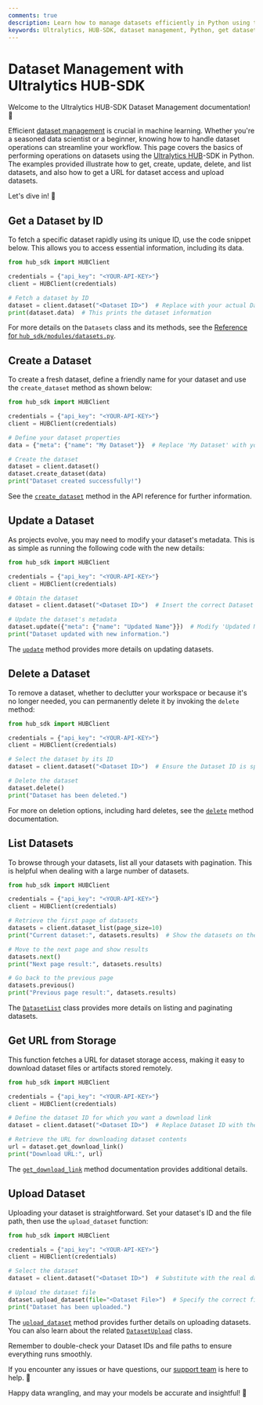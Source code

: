 ```yaml
---
comments: true
description: Learn how to manage datasets efficiently in Python using the Ultralytics HUB-SDK. Get, create, update, delete, list, and upload datasets easily.
keywords: Ultralytics, HUB-SDK, dataset management, Python, get dataset, create dataset, update dataset, delete dataset, list datasets, upload dataset, machine learning
---
```


# Dataset Management with Ultralytics HUB-SDK

Welcome to the Ultralytics HUB-SDK Dataset Management documentation! 👋

Efficient [dataset management](https://www.ultralytics.com/glossary/data-preprocessing) is crucial in machine learning. Whether you're a seasoned data scientist or a beginner, knowing how to handle dataset operations can streamline your workflow. This page covers the basics of performing operations on datasets using the [Ultralytics HUB](https://www.ultralytics.com/hub)-SDK in Python. The examples provided illustrate how to get, create, update, delete, and list datasets, and also how to get a URL for dataset access and upload datasets.

Let's dive in! 🚀

## Get a Dataset by ID

To fetch a specific dataset rapidly using its unique ID, use the code snippet below. This allows you to access essential information, including its data.

```python
from hub_sdk import HUBClient

credentials = {"api_key": "<YOUR-API-KEY>"}
client = HUBClient(credentials)

# Fetch a dataset by ID
dataset = client.dataset("<Dataset ID>")  # Replace with your actual Dataset ID
print(dataset.data)  # This prints the dataset information
```

For more details on the `Datasets` class and its methods, see the [Reference for `hub_sdk/modules/datasets.py`](https://docs.ultralytics.com/hub/sdk/reference/modules/datasets/).

## Create a Dataset

To create a fresh dataset, define a friendly name for your dataset and use the `create_dataset` method as shown below:

```python
from hub_sdk import HUBClient

credentials = {"api_key": "<YOUR-API-KEY>"}
client = HUBClient(credentials)

# Define your dataset properties
data = {"meta": {"name": "My Dataset"}}  # Replace 'My Dataset' with your desired dataset name

# Create the dataset
dataset = client.dataset()
dataset.create_dataset(data)
print("Dataset created successfully!")
```

See the [`create_dataset`](https://docs.ultralytics.com/hub/sdk/reference/modules/datasets/#hub_sdk.modules.datasets.Datasets.create_dataset) method in the API reference for further information.

## Update a Dataset

As projects evolve, you may need to modify your dataset's metadata. This is as simple as running the following code with the new details:

```python
from hub_sdk import HUBClient

credentials = {"api_key": "<YOUR-API-KEY>"}
client = HUBClient(credentials)

# Obtain the dataset
dataset = client.dataset("<Dataset ID>")  # Insert the correct Dataset ID

# Update the dataset's metadata
dataset.update({"meta": {"name": "Updated Name"}})  # Modify 'Updated Name' as required
print("Dataset updated with new information.")
```

The [`update`](https://docs.ultralytics.com/hub/sdk/reference/modules/datasets/#hub_sdk.modules.datasets.Datasets.update) method provides more details on updating datasets.

## Delete a Dataset

To remove a dataset, whether to declutter your workspace or because it's no longer needed, you can permanently delete it by invoking the `delete` method:

```python
from hub_sdk import HUBClient

credentials = {"api_key": "<YOUR-API-KEY>"}
client = HUBClient(credentials)

# Select the dataset by its ID
dataset = client.dataset("<Dataset ID>")  # Ensure the Dataset ID is specified

# Delete the dataset
dataset.delete()
print("Dataset has been deleted.")
```

For more on deletion options, including hard deletes, see the [`delete`](https://docs.ultralytics.com/hub/sdk/reference/modules/datasets/#hub_sdk.modules.datasets.Datasets.delete) method documentation.

## List Datasets

To browse through your datasets, list all your datasets with pagination. This is helpful when dealing with a large number of datasets.

```python
from hub_sdk import HUBClient

credentials = {"api_key": "<YOUR-API-KEY>"}
client = HUBClient(credentials)

# Retrieve the first page of datasets
datasets = client.dataset_list(page_size=10)
print("Current dataset:", datasets.results)  # Show the datasets on the current page

# Move to the next page and show results
datasets.next()
print("Next page result:", datasets.results)

# Go back to the previous page
datasets.previous()
print("Previous page result:", datasets.results)
```

The [`DatasetList`](https://docs.ultralytics.com/hub/sdk/reference/modules/datasets/#hub_sdk.modules.datasets.DatasetList) class provides more details on listing and paginating datasets.

## Get URL from Storage

This function fetches a URL for dataset storage access, making it easy to download dataset files or artifacts stored remotely.

```python
from hub_sdk import HUBClient

credentials = {"api_key": "<YOUR-API-KEY>"}
client = HUBClient(credentials)

# Define the dataset ID for which you want a download link
dataset = client.dataset("<Dataset ID>")  # Replace Dataset ID with the actual dataset ID

# Retrieve the URL for downloading dataset contents
url = dataset.get_download_link()
print("Download URL:", url)
```

The [`get_download_link`](https://docs.ultralytics.com/hub/sdk/reference/modules/datasets/#hub_sdk.modules.datasets.Datasets.get_download_link) method documentation provides additional details.

## Upload Dataset

Uploading your dataset is straightforward. Set your dataset's ID and the file path, then use the `upload_dataset` function:

```python
from hub_sdk import HUBClient

credentials = {"api_key": "<YOUR-API-KEY>"}
client = HUBClient(credentials)

# Select the dataset
dataset = client.dataset("<Dataset ID>")  # Substitute with the real dataset ID

# Upload the dataset file
dataset.upload_dataset(file="<Dataset File>")  # Specify the correct file path
print("Dataset has been uploaded.")
```

The [`upload_dataset`](https://docs.ultralytics.com/hub/sdk/reference/modules/datasets/#hub_sdk.modules.datasets.Datasets.upload_dataset) method provides further details on uploading datasets. You can also learn about the related [`DatasetUpload`](https://docs.ultralytics.com/hub/sdk/reference/base/server_clients/) class.

Remember to double-check your Dataset IDs and file paths to ensure everything runs smoothly.

If you encounter any issues or have questions, our [support team](https://www.ultralytics.com/support) is here to help. 🤝

Happy data wrangling, and may your models be accurate and insightful! 🌟
